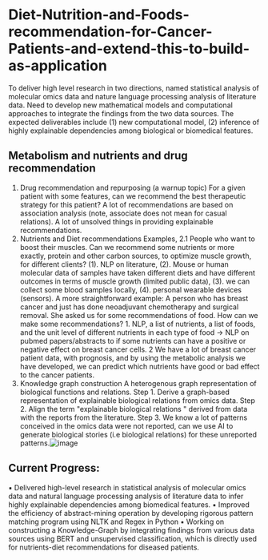 # Diet-Nutrition-and-Foods-recommendation-for-Cancer-Patients-and-extend-this-to-build-as-application
To deliver high level research in two directions, named statistical analysis of molecular omics data and nature language processing analysis of literature data. Need to develop new mathematical models and computational approaches to integrate the findings from the two data sources. The expected deliverables include (1) new computational model, (2) inference of highly explainable dependencies among biological or biomedical features.

## Metabolism and nutrients and drug recommendation
1. Drug recommendation and repurposing (a warnup topic)
For a given patient with some features, can we recommend the best therapeutic strategy for this patient? A lot of recommendations are based on association analysis (note, associate does not mean for casual relations). A lot of unsolved things in providing explainable recommendations.
2. Nutrients and Diet recommendations
Examples, 2.1 People who want to boost their muscles.  Can we recommend some nutrients or more exactly, protein and other carbon sources, to optimize muscle growth, for different clients? (1). NLP on literature, (2). Mouse or human molecular data of samples have taken different diets and have different outcomes in terms of muscle growth (limited public data), (3). we can collect some blood samples locally, (4). personal wearable devices (sensors).
A more straightforward example: A person who has breast cancer and just has done neoadjuvant chemotherapy and surgical removal. She asked us for some recommendations of food. How can we make some recommendations? 1. NLP, a list of nutrients, a list of foods, and the unit level of different nutrients in each type of food -> NLP on pubmed papers/abstracts to if some nutrients can have a positive or negative effect on breast cancer cells. 2 We have a lot of breast cancer patient data, with prognosis, and by using the metabolic analysis we have developed, we can predict which nutrients have good or bad effect to the cancer patients.
3. Knowledge graph construction
A heterogenous graph representation of biological functions and relations. 
Step 1. Derive a graph-based representation of explainable biological relations from omics data.
Step 2. Align the term  "explainable biological relations " derived from data with the reports from the literature.
Step 3. We know a lot of patterns conceived in the omics data were not reported, can we use AI to generate biological stories (i.e biological relations) for these unreported patterns.![image](https://user-images.githubusercontent.com/90008433/190922937-6e11fbd1-93dc-4ef6-b9fd-7a8d64712cc2.png)

## Current Progress:
▪ Delivered high-level research in statistical analysis of molecular omics data and natural language processing analysis of literature data to infer highly explainable dependencies among biomedical features.
▪ Improved the efficiency of abstract-mining operation by developing rigorous pattern matching program using NLTK and Regex in Python
▪ Working on constructing a Knowledge-Graph by integrating findings from various data sources using BERT and unsupervised classification, which is directly used for nutrients-diet recommendations for diseased patients. 
